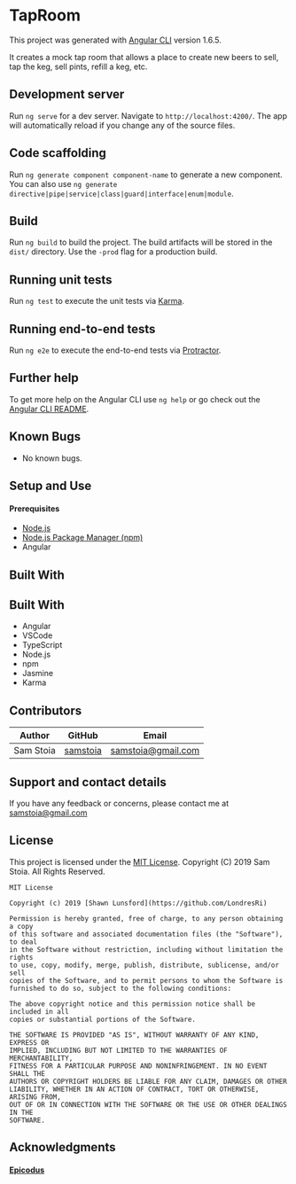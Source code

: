 # TapRoom

This project was generated with [Angular CLI](https://github.com/angular/angular-cli) version 1.6.5.

It creates a mock tap room that allows a place to create new beers to sell, tap the keg, sell pints, refill a keg, etc.

## Development server

Run `ng serve` for a dev server. Navigate to `http://localhost:4200/`. The app will automatically reload if you change any of the source files.

## Code scaffolding

Run `ng generate component component-name` to generate a new component. You can also use `ng generate directive|pipe|service|class|guard|interface|enum|module`.

## Build

Run `ng build` to build the project. The build artifacts will be stored in the `dist/` directory. Use the `-prod` flag for a production build.

## Running unit tests

Run `ng test` to execute the unit tests via [Karma](https://karma-runner.github.io).

## Running end-to-end tests

Run `ng e2e` to execute the end-to-end tests via [Protractor](http://www.protractortest.org/).

## Further help

To get more help on the Angular CLI use `ng help` or go check out the [Angular CLI README](https://github.com/angular/angular-cli/blob/master/README.md).


## Known Bugs

* No known bugs.

## Setup and Use

#### Prerequisites
* [Node.js](https://nodejs.org/en/)
* [Node.js Package Manager (npm)](https://www.npmjs.com/)
* Angular

## Built With

## Built With

* Angular
* VSCode
* TypeScript
* Node.js
* npm
* Jasmine
* Karma

## Contributors

| Author | GitHub | Email |
|--------|:------:|:-----:|
| Sam Stoia| [samstoia](https://github.com/samstoia) |  [samstoia@gmail.com](mailto:samstoia@gmail.com) |

## Support and contact details

If you have any feedback or concerns, please contact me at [samstoia@gmail.com](mailto:samstoia@gmail.com)

## License

This project is licensed under the [MIT License](https://opensource.org/licenses/MIT). Copyright (C) 2019 Sam Stoia. All Rights Reserved.
```
MIT License

Copyright (c) 2019 [Shawn Lunsford](https://github.com/LondresRi)

Permission is hereby granted, free of charge, to any person obtaining a copy
of this software and associated documentation files (the "Software"), to deal
in the Software without restriction, including without limitation the rights
to use, copy, modify, merge, publish, distribute, sublicense, and/or sell
copies of the Software, and to permit persons to whom the Software is
furnished to do so, subject to the following conditions:

The above copyright notice and this permission notice shall be included in all
copies or substantial portions of the Software.

THE SOFTWARE IS PROVIDED "AS IS", WITHOUT WARRANTY OF ANY KIND, EXPRESS OR
IMPLIED, INCLUDING BUT NOT LIMITED TO THE WARRANTIES OF MERCHANTABILITY,
FITNESS FOR A PARTICULAR PURPOSE AND NONINFRINGEMENT. IN NO EVENT SHALL THE
AUTHORS OR COPYRIGHT HOLDERS BE LIABLE FOR ANY CLAIM, DAMAGES OR OTHER
LIABILITY, WHETHER IN AN ACTION OF CONTRACT, TORT OR OTHERWISE, ARISING FROM,
OUT OF OR IN CONNECTION WITH THE SOFTWARE OR THE USE OR OTHER DEALINGS IN THE
SOFTWARE.
```

## Acknowledgments

#### [Epicodus](https://www.epicodus.com/)

